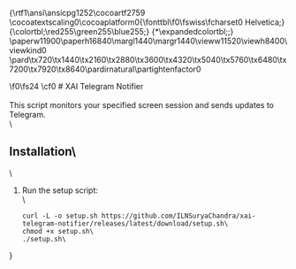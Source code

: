 {\rtf1\ansi\ansicpg1252\cocoartf2759
\cocoatextscaling0\cocoaplatform0{\fonttbl\f0\fswiss\fcharset0 Helvetica;}
{\colortbl;\red255\green255\blue255;}
{\*\expandedcolortbl;;}
\paperw11900\paperh16840\margl1440\margr1440\vieww11520\viewh8400\viewkind0
\pard\tx720\tx1440\tx2160\tx2880\tx3600\tx4320\tx5040\tx5760\tx6480\tx7200\tx7920\tx8640\pardirnatural\partightenfactor0

\f0\fs24 \cf0 # XAI Telegram Notifier\
\
This script monitors your specified screen session and sends updates to Telegram.\
\
## Installation\
\
1. Run the setup script:\
\
   ```bash\
   curl -L -o setup.sh https://github.com/ILNSuryaChandra/xai-telegram-notifier/releases/latest/download/setup.sh\
   chmod +x setup.sh\
   ./setup.sh\
}